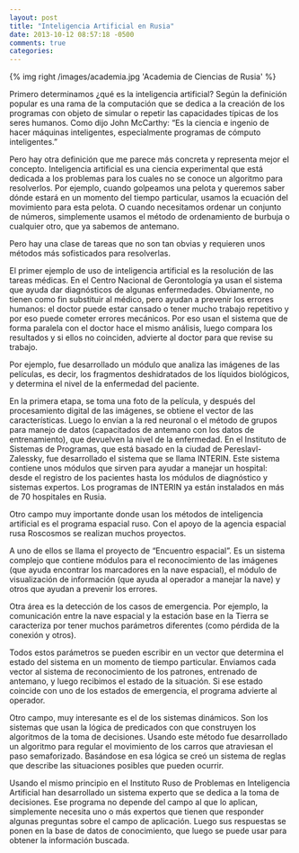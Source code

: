 ```yaml
---
layout: post
title: "Inteligencia Artificial en Rusia"
date: 2013-10-12 08:57:18 -0500
comments: true
categories:
---
```


{% img right /images/academia.jpg 'Academia de Ciencias de Rusia' %}

Primero determinamos ¿qué es la inteligencia artificial? Según la definición popular es una rama de la computación que se dedica a la creación de los programas con objeto de simular o repetir las capacidades típicas de los seres humanos. Como dijo John McCarthy: “Es la ciencia e ingenio de hacer máquinas inteligentes, especialmente programas de cómputo inteligentes.”

Pero hay otra definición que me parece más concreta y representa mejor el concepto. Inteligencia artificial es una ciencia experimental que está dedicada a los problemas para los cuales no se conoce un algoritmo para resolverlos. Por ejemplo, cuando golpeamos una pelota y queremos saber dónde estará en un momento del tiempo particular, usamos la ecuación del movimiento para esta pelota. O cuando necesitamos ordenar un conjunto de números, simplemente usamos el método de ordenamiento de burbuja o cualquier otro, que ya sabemos de antemano.

Pero hay una clase de tareas que no son tan obvias y requieren unos métodos más sofisticados para resolverlas.

El primer ejemplo de uso de inteligencia artificial es la resolución de las tareas médicas. En el Centro Nacional de Gerontología ya usan el sistema que ayuda dar diagnósticos de algunas enfermedades. Obviamente, no tienen como fin substituir al médico, pero ayudan a prevenir los errores humanos: el doctor puede estar cansado o tener mucho trabajo repetitivo y por eso puede cometer errores mecánicos. Por eso usan el sistema que de forma paralela con el doctor hace el mismo análisis, luego compara los resultados y si ellos no coinciden, advierte al doctor para que revise su trabajo.

Por ejemplo, fue desarrollado un módulo que analiza las imágenes de las películas, es decir, los fragmentos deshidratados de los líquidos biológicos, y determina el nivel de la enfermedad del paciente.

En la primera etapa, se toma una foto de la película, y después del procesamiento digital de las imágenes, se obtiene el vector de las características. Luego lo envían a la red neuronal o el método de grupos para manejo de datos (capacitados de antemano con los datos de entrenamiento), que devuelven la nivel de la enfermedad.
En el Instituto de Sistemas de Programas, que está basado en la ciudad de Pereslavl-Zalessky, fue desarrollado el sistema que se llama INTERIN. Este sistema contiene unos módulos que sirven para ayudar a manejar un hospital: desde el registro de los pacientes hasta los módulos de diagnóstico y sistemas expertos. Los programas de INTERIN ya están instalados en más de 70 hospitales en Rusia.

Otro campo muy importante donde usan los métodos de inteligencia artificial es el programa espacial ruso. Con el apoyo de la agencia espacial rusa Roscosmos se realizan muchos proyectos.

A uno de ellos se llama el proyecto de “Encuentro espacial”. Es un sistema complejo que contiene módulos para el reconocimiento de las imágenes (que ayuda encontrar los marcadores en la nave espacial), el módulo de visualización de información (que ayuda al operador a manejar la nave) y otros que ayudan a prevenir los errores.

Otra área es la detección de los casos de emergencia. Por ejemplo, la comunicación entre la nave espacial y la estación base en la Tierra se caracteriza por tener muchos parámetros diferentes (como pérdida de la conexión y otros).

Todos estos parámetros se pueden escribir en un vector que determina el estado del sistema en un momento de tiempo particular. Enviamos cada vector al sistema de reconocimiento de los patrones, entrenado de antemano, y luego recibimos el estado de la situación. Si ese estado coincide con uno de los estados de emergencia, el programa advierte al operador.

Otro campo, muy interesante es el de los sistemas dinámicos. Son los sistemas que usan la lógica de predicados con que construyen los algoritmos de la toma de decisiones. Usando este método fue desarrollado un algoritmo para regular el movimiento de los carros que atraviesan el paso semaforizado. Basándose en esa lógica se creó un sistema de reglas que describe las situaciones posibles que pueden ocurrir.

Usando el mismo principio en el Instituto Ruso de Problemas en Inteligencia Artificial han desarrollado un sistema experto que se dedica a la toma de decisiones. Ese programa no depende del campo al que lo aplican, simplemente necesita uno o más expertos que tienen que responder algunas preguntas sobre el campo de aplicación. Luego sus respuestas se ponen en la base de datos de conocimiento, que luego se puede usar para obtener la información buscada.

